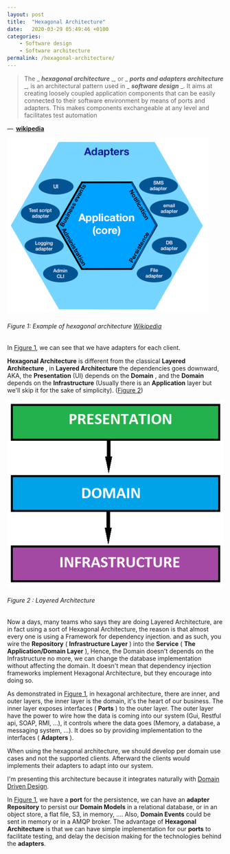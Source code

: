 ```yaml
---
layout: post
title:  "Hexagonal Architecture"
date:   2020-03-29 05:49:46 +0100
categories:
    - Software design 
    - Software architecture
permalink: /hexagonal-architecture/
---
```


> The _ **_hexagonal architecture_** _, or _ **_ports and adapters architecture_** _, is an architectural pattern used in _ **_software design_** _. It aims at creating loosely coupled application components that can be easily connected to their software environment by means of ports and adapters. This makes components exchangeable at any level and facilitates test automation

—  **[wikipedia](https://en.wikipedia.org/wiki/Event-driven_architecture)**

![Hexagonal Architecture](/assets/Hexagonal_Architecture.png "Hexagonal Architecture")

###### Figure 1: Example of hexagonal architecture [Wikipedia](https://en.wikipedia.org/wiki/File:Hexagonal_Architecture.svg)

In [Figure 1](/assets/Hexagonal_Architecture.png), we can see that we have adapters for each client.

**Hexagonal Architecture**  is different from the classical  **Layered Architecture** , in  **Layered Architecture**  the dependencies goes downward, AKA, the  **Presentation**  (UI) depends on the  **Domain** , and the  **Domain**  depends on the  **Infrastructure**  (Usually there is an  **Application**  layer but we&#39;ll skip it for the sake of simplicity). ([Figure 2](/assets/layered_architecture.png))

![Layered Architecture](/assets/layered_architecture.png "Layered Architecture")

###### Figure 2 : Layered Architecture

Now a days, many teams who says they are doing Layered Architecture, are in fact using a sort of Hexagonal Architecture, the reason is that almost every one is using a Framework for dependency injection. and as such, you wire the  **Repository**  ( **Infrastructure Layer** ) into the  **Service**  ( **The Application/Domain Layer** ), Hence, the Domain doesn&#39;t depends on the Infrastructure no more, we can change the database implementation without affecting the domain.
 It doesn&#39;t mean that dependency injection frameworks implement Hexagonal Architecture, but they encourage into doing so.

As demonstrated in [Figure 1](/assets/Hexagonal_Architecture.png), in hexagonal architecture, there are inner, and outer layers, the inner layer is the domain, it&#39;s the heart of our business. The inner layer exposes interfaces ( **Ports** ) to the outer layer.
 The outer layer have the power to wire how the data is coming into our system (Gui, Restful api, SOAP, RMI, …), it controls where the data goes (Memory, a database, a messaging system, …). It does so by providing implementation to the interfaces ( **Adapters** ).

When using the hexagonal architecture, we should develop per domain use cases and not the supported clients. Afterward the clients would implements their adapters to adapt into our system.

I&#39;m presenting this architecture because it integrates naturally with [Domain Driven Design](/domain-driven-design-core-concepts/).

In [Figure 1](/assets/Hexagonal_Architecture.png), we have a  **port**  for the persistence, we can have an  **adapter Repository**  to persist our  **Domain Models**  in a relational database, or in an object store, a flat file, S3, in memory, …. Also,  **Domain Events**  could be sent in memory or in a AMQP broker.
 The advantage of  **Hexagonal Architecture**  is that we can have simple implementation for our  **ports**  to facilitate testing, and delay the decision making for the technologies behind the  **adapters**.
